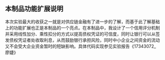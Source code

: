 ## 本制品功能扩展说明
本次实验最大的收获之一就是对供应链金融有了进一步的了解，而基于此了解基础上的功能扩展也正是本制品的一个亮点。在本制品中，我设计了一个信用评分机制并采用线性加分、乘性扣分的方式以提高债权凭证的可信度，同时让银行可以从签发债权凭证者处收取利息，从而鼓励银行承担风险，同时中小企业之间资金的流动又不会受大企业资金暂时的短缺影响。具体代码实现参见实验报告《17343072_廖婕》
